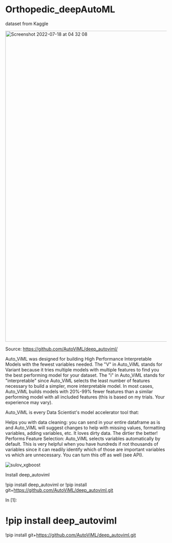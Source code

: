 # Orthopedic_deepAutoML
dataset from Kaggle



<img width="971" alt="Screenshot 2022-07-18 at 04 32 08" src="https://user-images.githubusercontent.com/100385953/179437201-ded9e397-e34d-4312-9138-c8c0fa119afe.png">

Source: https://github.com/AutoViML/deep_autoviml/



Auto_ViML was designed for building High Performance Interpretable Models with the fewest variables needed. The "V" in Auto_ViML stands for Variant because it tries multiple models with multiple features to find you the best performing model for your dataset. The "i" in Auto_ViML stands for "interpretable" since Auto_ViML selects the least number of features necessary to build a simpler, more interpretable model. In most cases, Auto_ViML builds models with 20%-99% fewer features than a similar performing model with all included features (this is based on my trials. Your experience may vary).

Auto_ViML is every Data Scientist's model accelerator tool that:

Helps you with data cleaning: you can send in your entire dataframe as is and Auto_ViML will suggest changes to help with missing values, formatting variables, adding variables, etc. It loves dirty data. The dirtier the better!
Performs Feature Selection: Auto_ViML selects variables automatically by default. This is very helpful when you have hundreds if not thousands of variables since it can readily identify which of those are important variables vs which are unnecessary. You can turn this off as well (see API).


![sulov_xgboost](https://user-images.githubusercontent.com/100385953/179437367-1041c0a8-dd3b-4b76-b551-0f7aeb2e0109.png)

Install deep_autoviml

!pip install deep_autoviml or !pip install git+https://github.com/AutoViML/deep_autoviml.git

In [1]:
# !pip install deep_autoviml
!pip install git+https://github.com/AutoViML/deep_autoviml.git
